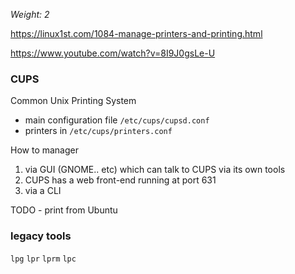 _Weight: 2_

https://linux1st.com/1084-manage-printers-and-printing.html

https://www.youtube.com/watch?v=8I9J0gsLe-U

### CUPS

Common Unix Printing System

- main configuration file `/etc/cups/cupsd.conf`
- printers in `/etc/cups/printers.conf`

How to manager

1. via GUI (GNOME.. etc) which can talk to CUPS via its own tools
2. CUPS has a web front-end running at port 631
3. via a CLI

TODO - print from Ubuntu


### legacy tools

`lpg`
`lpr`
`lprm`
`lpc`

